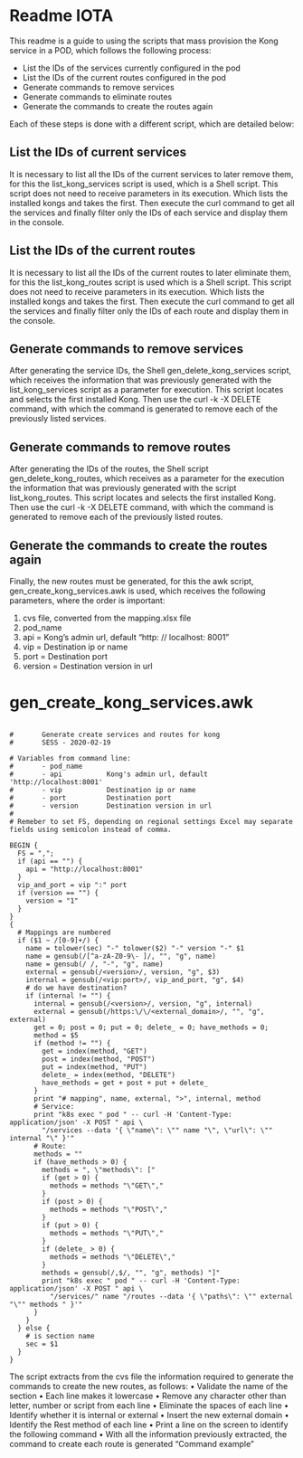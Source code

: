 # Readme IOTA
This readme is a guide to using the scripts that mass provision the Kong service in a POD, which follows the following process:

   * List the IDs of the services currently configured in the pod
   * List the IDs of the current routes configured in the pod
   * Generate commands to remove services
   * Generate commands to eliminate routes
   * Generate the commands to create the routes again
   
Each of these steps is done with a different script, which are detailed below:

## List the IDs of current services
It is necessary to list all the IDs of the current services to later remove them, for this the list_kong_services script is used, which is a Shell script. This script does not need to receive parameters in its execution. Which lists the installed kongs and takes the first. Then execute the curl command to get all the services and finally filter only the IDs of each service and display them in the console.

## List the IDs of the current routes
It is necessary to list all the IDs of the current routes to later eliminate them, for this the list_kong_routes script is used which is a Shell script. This script does not need to receive parameters in its execution. Which lists the installed kongs and takes the first. Then execute the curl command to get all the services and finally filter only the IDs of each route and display them in the console.

## Generate commands to remove services
After generating the service IDs, the Shell gen_delete_kong_services script, which receives the information that was previously generated with the list_kong_services script as a parameter for execution. This script locates and selects the first installed Kong. Then use the curl -k -X DELETE command, with which the command is generated to remove each of the previously listed services.

## Generate commands to remove routes
After generating the IDs of the routes, the Shell script gen_delete_kong_routes, which receives as a parameter for the execution the information that was previously generated with the script list_kong_routes. This script locates and selects the first installed Kong. Then use the curl -k -X DELETE command, with which the command is generated to remove each of the previously listed routes.

## Generate the commands to create the routes again
Finally, the new routes must be generated, for this the awk script, gen_create_kong_services.awk is used, which receives the following parameters, where the order is important:
1. cvs file, converted from the mapping.xlsx file
2. pod_name
3. api = Kong’s admin url, default “http: // localhost: 8001”
4. vip = Destination ip or name
5. port = Destination port
6. version = Destination version in url

# gen_create_kong_services.awk
```

#       Generate create services and routes for kong
#       SESS - 2020-02-19

# Variables from command line:
#       - pod_name
#       - api           Kong's admin url, default 'http://localhost:8001'
#       - vip           Destination ip or name
#       - port          Destination port
#       - version       Destination version in url
#
# Remeber to set FS, depending on regional settings Excel may separate fields using semicolon instead of comma.

BEGIN {
  FS = ",";
  if (api == "") {
    api = "http://localhost:8001"
  }
  vip_and_port = vip ":" port
  if (version == "") {
    version = "1"
  }
}
{
  # Mappings are numbered
  if ($1 ~ /[0-9]+/) {
    name = tolower(sec) "-" tolower($2) "-" version "-" $1
    name = gensub(/[^a-zA-Z0-9\- ]/, "", "g", name)
    name = gensub(/ /, "-", "g", name)
    external = gensub(/<version>/, version, "g", $3)
    internal = gensub(/<vip:port>/, vip_and_port, "g", $4)
    # do we have destination?
    if (internal != "") {
      internal = gensub(/<version>/, version, "g", internal)
      external = gensub(/https:\/\/<external_domain>/, "", "g", external)
      get = 0; post = 0; put = 0; delete_ = 0; have_methods = 0;
      method = $5
      if (method != "") {
        get = index(method, "GET")
        post = index(method, "POST")
        put = index(method, "PUT")
        delete_ = index(method, "DELETE")
        have_methods = get + post + put + delete_
      }
      print "# mapping", name, external, ">", internal, method
      # Service:
      print "k8s exec " pod " -- curl -H 'Content-Type: application/json' -X POST " api \
        "/services --data '{ \"name\": \"" name "\", \"url\": \"" internal "\" }'"
      # Route:
      methods = ""
      if (have_methods > 0) {
        methods = ", \"methods\": ["
        if (get > 0) {
          methods = methods "\"GET\","
        }
        if (post > 0) {
          methods = methods "\"POST\","
        }
        if (put > 0) {
          methods = methods "\"PUT\","
        }
        if (delete_ > 0) {
          methods = methods "\"DELETE\","
        }
        methods = gensub(/,$/, "", "g", methods) "]"
        print "k8s exec " pod " -- curl -H 'Content-Type: application/json' -X POST " api \
          "/services/" name "/routes --data '{ \"paths\": \"" external "\"" methods " }'"
      }
    }
  } else {
    # is section name
    sec = $1
  }
}

```
The script extracts from the cvs file the information required to generate the commands to create the new routes, as follows:
• Validate the name of the section
• Each line makes it lowercase
• Remove any character other than letter, number or script from each line
• Eliminate the spaces of each line
• Identify whether it is internal or external
• Insert the new external domain
• Identify the Rest method of each line
• Print a line on the screen to identify the following command
• With all the information previously extracted, the command to create each route is generated
“Command example”

